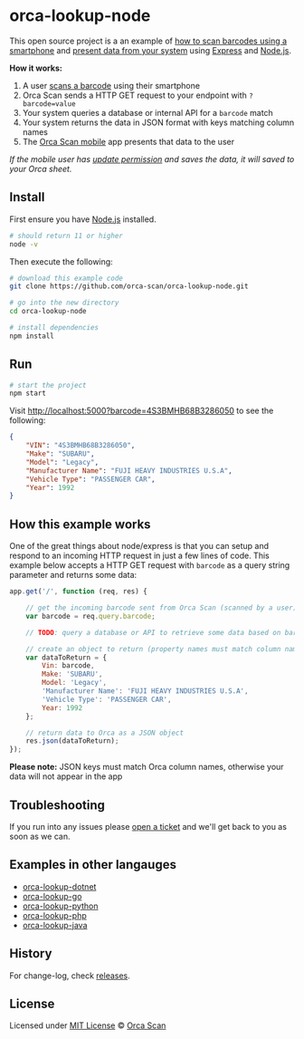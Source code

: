 # orca-lookup-node

This open source project is a an example of [how to scan barcodes using a smartphone](https://orcascan.com/mobile) and [present data from your system](https://orcascan.com/docs/api/lookup-url) using [Express](https://expressjs.com/) and [Node.js](https://nodejs.org/en/about/).

**How it works:**

1. A user [scans a barcode](https://orcascan.com/mobile) using their smartphone
2. Orca Scan sends a HTTP GET request to your endpoint with `?barcode=value`
3. Your system queries a database or internal API for a `barcode` match
4. Your system returns the data in JSON format with keys matching column names
5. The [Orca Scan mobile](https://orcascan.com/mobile) app presents that data to the user

*If the mobile user has [update permission](https://orcascan.com/docs/getting-started/adding-users#selecting-user-permissions) and saves the data, it will saved to your Orca sheet.*

## Install

First ensure you have [Node.js](https://nodejs.org/en/download/) installed.

```bash
# should return 11 or higher
node -v
```

Then execute the following:

```bash
# download this example code
git clone https://github.com/orca-scan/orca-lookup-node.git

# go into the new directory
cd orca-lookup-node

# install dependencies
npm install
```

## Run

```bash
# start the project
npm start
```

Visit [http://localhost:5000?barcode=4S3BMHB68B3286050](http://localhost:5000?barcode=4S3BMHB68B3286050) to see the following:

```json
{
    "VIN": "4S3BMHB68B3286050",
    "Make": "SUBARU",
    "Model": "Legacy",
    "Manufacturer Name": "FUJI HEAVY INDUSTRIES U.S.A",
    "Vehicle Type": "PASSENGER CAR",
    "Year": 1992
}
```

## How this example works

One of the great things about node/express is that you can setup and respond to an incoming HTTP request in just a few lines of code. This example below accepts a HTTP GET request with `barcode` as a query string parameter and returns some data:

```js
app.get('/', function (req, res) {

    // get the incoming barcode sent from Orca Scan (scanned by a user)
    var barcode = req.query.barcode;

    // TODO: query a database or API to retrieve some data based on barcode value

    // create an object to return (property names must match column names)
    var dataToReturn = {
        Vin: barcode,
        Make: 'SUBARU',
        Model: 'Legacy',
        'Manufacturer Name': 'FUJI HEAVY INDUSTRIES U.S.A',
        'Vehicle Type': 'PASSENGER CAR',
        Year: 1992
    };

    // return data to Orca as a JSON object
    res.json(dataToReturn);
});
```

**Please note:** JSON keys must match Orca column names, otherwise your data will not appear in the app

## Troubleshooting

If you run into any issues please [open a ticket](https://github.com/orca-scan/orca-lookup-node/issues) and we'll get back to you as soon as we can.

## Examples in other langauges
* [orca-lookup-dotnet](https://github.com/orca-scan/orca-lookup-dotnet)
* [orca-lookup-go](https://github.com/orca-scan/orca-lookup-go)
* [orca-lookup-python](https://github.com/orca-scan/orca-lookup-python)
* [orca-lookup-php](https://github.com/orca-scan/orca-lookup-php)
* [orca-lookup-java](https://github.com/orca-scan/orca-lookup-java)

## History

For change-log, check [releases](https://github.com/orca-scan/orca-lookup-node/releases).

## License

Licensed under [MIT License](LICENSE) &copy; [Orca Scan](https://orcascan.com)
